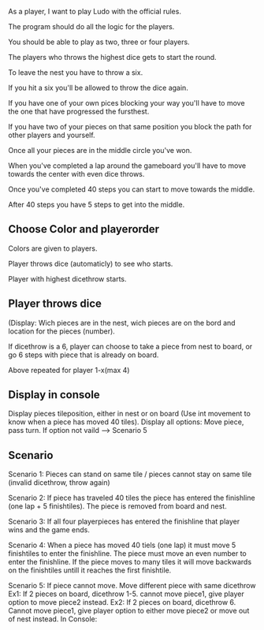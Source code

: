As a player, I want to play Ludo with the official rules.

The program should do all the logic for the players.

You should be able to play as two, three or four players.

The players who throws the highest dice gets to start the round.

To leave the nest you have to throw a six.

If you hit a six you'll be allowed to throw the dice again.

If you have one of your own pices blocking your way you'll have to move the one that have progressed the fursthest.

If you have two of your pieces on that same position you block the path for other players and yourself.

Once all your pieces are in the middle circle you've won.

When you've completed a lap around the gameboard you'll have to move towards the center with even dice throws.

Once you've completed 40 steps you can start to move towards the middle.

After 40 steps you have 5 steps to get into the middle.

Choose Color and playerorder
---
Colors are given to players.

Player throws dice (automaticly) to see who starts.

Player with highest dicethrow starts.

Player throws dice
---
(Display: Wich pieces are in the nest, wich pieces are on the bord and location for the pieces (number).

If dicethrow is a 6, player can choose to take a piece from nest to board, or go 6 steps with piece that is already on board.

Above repeated for player 1-x(max 4)

Display in console
---
Display pieces tileposition, either in nest or on board (Use int movement to know when a piece has moved 40 tiles).
Display all options: Move piece, pass turn. 
If option not vaild --> Scenario 5

Scenario
---
Scenario 1:
Pieces can stand on same tile / pieces cannot stay on same tile (invalid dicethrow, throw again)

Scenario 2:
If piece has traveled 40 tiles the piece has entered the finishline (one lap + 5 finishtiles). The piece is removed from board and nest.

Scenario 3:
If all four playerpieces has entered the finishline that player wins and the game ends.

Scenario 4: 
When a piece has moved 40 tiels (one lap) it must move 5 finishtiles to enter the finishline. The piece must move an even number to enter the finishline. If the piece moves to many tiles it will move backwards on the finishtiles untill it reaches the first finishtile.

Scenario 5:
If piece cannot move. Move different piece with same dicethrow
Ex1: If 2 pieces on board, dicethrow 1-5. cannot move piece1, give player option to move piece2 instead.
Ex2: If 2 pieces on board, dicethrow 6. Cannot move piece1, give player option to either move piece2 or move out of nest instead.
In Console:


